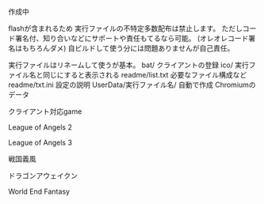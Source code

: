 作成中

flashが含まれるため
実行ファイルの不特定多数配布は禁止します。
ただしコード署名付、知り合いなどにサポートや責任もてるなら可能。
(オレオレコード署名はもちろんダメ)
自ビルドして使う分には問題ありませんが自己責任。

実行ファイルはリネームして使うが基本。
bat/ クライアントの登録
ico/ 実行ファイル名と同じにすると表示される
readme/list.txt 必要なファイル構成など
readme/txt.ini 設定の説明
UserData/実行ファイル名/ 自動で作成 Chromiumのデータ

クライアント対応game

League of Angels 2

League of Angels 3

戦国義風

ドラゴンアウェイクン

World End Fantasy

